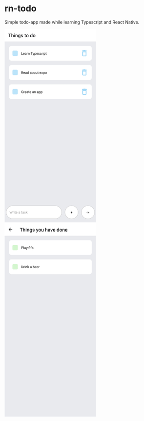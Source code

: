 # rn-todo
Simple todo-app made while learning Typescript and React Native.

<img src="assets/todo.jpg" alt="drawing" width="300"/>
<img src="assets/done.jpg" alt="drawing" width="300"/>
